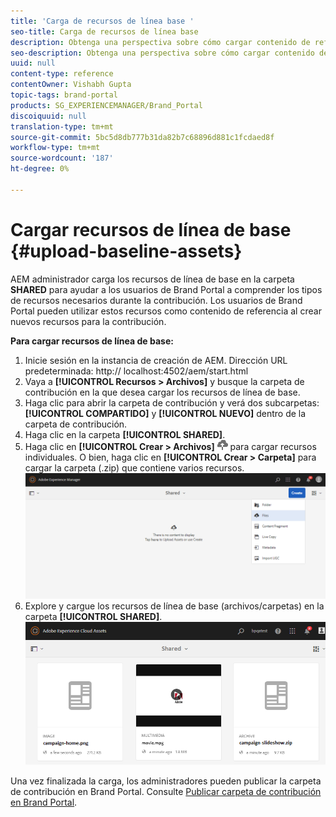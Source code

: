 ```yaml
---
title: 'Carga de recursos de línea base '
seo-title: Carga de recursos de línea base
description: Obtenga una perspectiva sobre cómo cargar contenido de referencia (recursos de línea de base) en una carpeta de contribución en Brand Portal.
seo-description: Obtenga una perspectiva sobre cómo cargar contenido de referencia (recursos de línea de base) en una carpeta de contribución en Brand Portal.
uuid: null
content-type: reference
contentOwner: Vishabh Gupta
topic-tags: brand-portal
products: SG_EXPERIENCEMANAGER/Brand_Portal
discoiquuid: null
translation-type: tm+mt
source-git-commit: 5bc5d8db777b31da82b7c68896d881c1fcdaed8f
workflow-type: tm+mt
source-wordcount: '187'
ht-degree: 0%

---
```



# Cargar recursos de línea de base {#upload-baseline-assets}

AEM administrador carga los recursos de línea de base en la carpeta **SHARED** para ayudar a los usuarios de Brand Portal a comprender los tipos de recursos necesarios durante la contribución. Los usuarios de Brand Portal pueden utilizar estos recursos como contenido de referencia al crear nuevos recursos para la contribución.

**Para cargar recursos de línea de base:**

1. Inicie sesión en la instancia de creación de AEM.
Dirección URL predeterminada: http:// localhost:4502/aem/start.html
1. Vaya a **[!UICONTROL Recursos > Archivos]** y busque la carpeta de contribución en la que desea cargar los recursos de línea de base.
1. Haga clic para abrir la carpeta de contribución y verá dos subcarpetas:**[!UICONTROL COMPARTIDO]** y **[!UICONTROL NUEVO]** dentro de la carpeta de contribución.
1. Haga clic en la carpeta **[!UICONTROL SHARED]**.
1. Haga clic en **[!UICONTROL Crear > Archivos]** ![](assets/upload.png) para cargar recursos individuales.
O bien, haga clic en **[!UICONTROL Crear > Carpeta]** para cargar la carpeta (.zip) que contiene varios recursos.
   ![](assets/upload-baseline-assets1.png)
1. Explore y cargue los recursos de línea de base (archivos/carpetas) en la carpeta **[!UICONTROL SHARED]**.
   ![](assets/upload-baseline-assets2.png)

Una vez finalizada la carga, los administradores pueden publicar la carpeta de contribución en Brand Portal. Consulte [Publicar carpeta de contribución en Brand Portal](brand-portal-publish-contribution-folder-to-brand-portal.md).